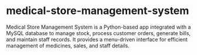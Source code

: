 # medical-store-management-system
Medical Store Management System is a Python-based app integrated with a MySQL database to manage stock, process customer orders, generate bills, and maintain staff records. It provides a menu-driven interface for efficient management of medicines, sales, and staff details.
